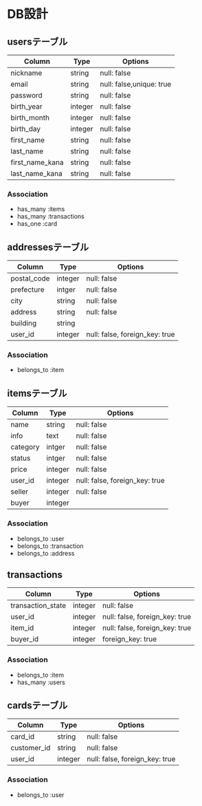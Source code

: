 # DB設計

## usersテーブル
|Column|Type|Options|
|------|----|-------|
|nickname|string|null: false|
|email|string|null: false,unique: true|
|password|string|null: false|
|birth_year|integer|null: false|
|birth_month|integer|null: false|
|birth_day|integer|null: false|
|first_name|string|null: false|
|last_name|string|null: false|
|first_name_kana|string|null: false|
|last_name_kana|string|null: false|
### Association
- has_many :items
- has_many :transactions
- has_one :card

## addressesテーブル
|Column|Type|Options|
|------|----|-------|
|postal_code|integer|null: false| <!-- 郵便番号 -->
|prefecture|intger|null: false| <!-- 都道府県 -enum> 
|city|string|null: false| <!-- 市区町村 -->
|address|string|null: false|　<!-- 住所 -->
|building|string| <!-- 建物名 -->
|user_id|integer|null: false, foreign_key: true|
### Association
- belongs_to :item

## itemsテーブル
|Column|Type|Options|
|------|----|-------|
|name|string|null: false|
|info|text|null: false|
|category|intger|null: false|  <!-- enum -->
|status|intger|null: false|
|price|integer|null: false|
|user_id|integer|null: false, foreign_key: true|
|seller|integer|null: false|
|buyer|integer|
### Association
- belongs_to :user
- belongs_to :transaction
- belongs_to :address

## transactions
|Column|Type|Options|
|------|----|-------|
|transaction_state|integer|null: false|
|user_id	|integer|null: false, foreign_key: true|
|item_id	|integer|null: false, foreign_key: true|
|buyer_id	|integer|foreign_key: true|
### Association
- belongs_to :item
- has_many :users

## cardsテーブル
|Column|Type|Options|
|------|----|-------|
|card_id|string|null: false|
|customer_id|string|null: false|
|user_id|integer|null: false, foreign_key: true|
### Association
- belongs_to :user

